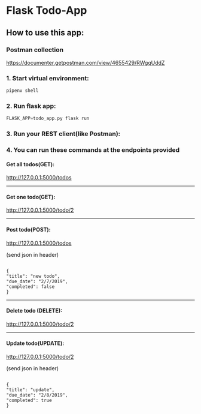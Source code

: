 # Flask Todo-App

## How to use this app:

### Postman collection
https://documenter.getpostman.com/view/4655429/RWgqUddZ


### 1. Start virtual environment:

```python
pipenv shell
```

### 2. Run flask app:
```python
FLASK_APP=todo_app.py flask run
```

### 3. Run your REST client(like Postman):

### 4. You can run these commands at the endpoints provided

#### Get all todos(GET):

http://127.0.0.1:5000/todos

---
#### Get one todo(GET):

http://127.0.0.1:5000/todo/2

---
#### Post todo(POST):

http://127.0.0.1:5000/todos

(send json in header)

```

{
"title": "new todo",
"due_date": "2/7/2019",
"completed": false
}

```

---
#### Delete todo (DELETE):

http://127.0.0.1:5000/todo/2

---
#### Update todo(UPDATE):

http://127.0.0.1:5000/todo/2

(send json in header)

```

{
"title": "update",
"due_date": "2/8/2019",
"completed": true
}

```
